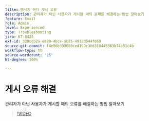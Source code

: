 ```yaml
---
title: 메시지 센터 게시 오류
description: 관리자가 아닌 사용자가 게시할 때의 문제를 해결하는 방법 알아보기
feature: Email
role: Admin
level: Experienced
type: Troubleshooting
jira: KT-8423
exl-id: 328cdb2a-e889-4bce-ab95-491ad544f060
source-git-commit: f4e86b933660ced199c30d318445363b74c51c4b
workflow-type: ht
source-wordcount: '25'
ht-degree: 100%

---
```


# 게시 오류 해결

관리자가 아닌 사용자가 게시할 때의 오류를 해결하는 방법 알아보기

>[!VIDEO](https://video.tv.adobe.com/v/335979?quality=12&learn=on)

